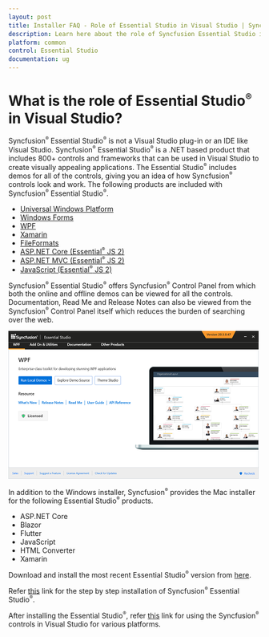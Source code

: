 ```yaml
---
layout: post
title: Installer FAQ - Role of Essential Studio in Visual Studio | Syncfusion
description: Learn here about the role of Syncfusion Essential Studio in Visual Studio and its difference from Visual Studio.
platform: common
control: Essential Studio
documentation: ug
---
```


# What is the role of Essential Studio<sup style="font-size:70%">&reg;</sup> in Visual Studio?

Syncfusion<sup style="font-size:70%">&reg;</sup> Essential Studio<sup style="font-size:70%">&reg;</sup> is not a Visual Studio plug-in or an IDE like Visual Studio. Syncfusion<sup style="font-size:70%">&reg;</sup> Essential Studio<sup style="font-size:70%">&reg;</sup> is a .NET based product that includes 800+ controls and frameworks that can be used in Visual Studio to create visually appealing applications. The Essential Studio<sup style="font-size:70%">&reg;</sup> includes demos for all of the controls, giving you an idea of how Syncfusion<sup style="font-size:70%">&reg;</sup> controls look and work. The following products are included with Syncfusion<sup style="font-size:70%">&reg;</sup> Essential Studio<sup style="font-size:70%">&reg;</sup>.

* [Universal Windows Platform](https://help.syncfusion.com/uwp/overview)
* [Windows Forms ](https://help.syncfusion.com/windowsforms/overview)
* [WPF](https://help.syncfusion.com/wpf/welcome-to-syncfusion-essential-wpf)
* [Xamarin](https://help.syncfusion.com/xamarin/introduction/overview)
* [FileFormats](https://help.syncfusion.com/file-formats/introduction)
* [ASP.NET Core (Essential<sup style="font-size:70%">&reg;</sup> JS 2)](https://ej2.syncfusion.com/aspnetcore/documentation/introduction/)
* [ASP.NET MVC (Essential<sup style="font-size:70%">&reg;</sup> JS 2)](https://ej2.syncfusion.com/aspnetmvc/documentation/introduction/)
* [JavaScript (Essential<sup style="font-size:70%">&reg;</sup> JS 2)](https://ej2.syncfusion.com/documentation/introduction/)

Syncfusion<sup style="font-size:70%">&reg;</sup> Essential Studio<sup style="font-size:70%">&reg;</sup> offers Syncfusion<sup style="font-size:70%">&reg;</sup> Control Panel from which both the online and offline demos can be viewed for all the controls. Documentation, Read Me and Release Notes can also be viewed from the Syncfusion<sup style="font-size:70%">&reg;</sup> Control Panel itself which reduces the burden of searching over the web.  

![Syncfusion<sup style="font-size:70%">&reg;</sup> Control Panel](WPF_images/Dashboard_img1.png)

In addition to the Windows installer, Syncfusion<sup style="font-size:70%">&reg;</sup> provides the Mac installer for the following Essential Studio<sup style="font-size:70%">&reg;</sup> products.

* ASP.NET Core
* Blazor
* Flutter
* JavaScript
* HTML Converter
* Xamarin

Download and install the most recent Essential Studio<sup style="font-size:70%">&reg;</sup> version from [here](https://www.syncfusion.com/downloads/latest-version).

Refer [this](https://help.syncfusion.com/common/essential-studio/installation/install-using-the-offline-installer#step-by-step-installation) link for the step by step installation of Syncfusion<sup style="font-size:70%">&reg;</sup> Essential Studio<sup style="font-size:70%">&reg;</sup>.

After installing the Essential Studio<sup style="font-size:70%">&reg;</sup>, refer [this](https://help.syncfusion.com) link for using the Syncfusion<sup style="font-size:70%">&reg;</sup> controls in Visual Studio for various platforms.

